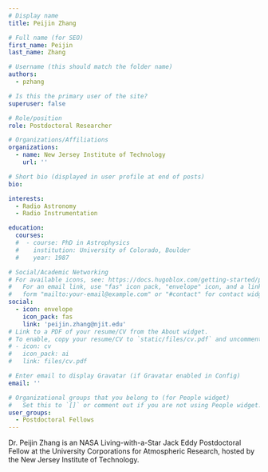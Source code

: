 ```yaml
---
# Display name
title: Peijin Zhang

# Full name (for SEO)
first_name: Peijin
last_name: Zhang

# Username (this should match the folder name)
authors:
  - pzhang

# Is this the primary user of the site?
superuser: false

# Role/position
role: Postdoctoral Researcher

# Organizations/Affiliations
organizations:
  - name: New Jersey Institute of Technology
    url: ''

# Short bio (displayed in user profile at end of posts)
bio: 

interests:
  - Radio Astronomy
  - Radio Instrumentation

education:
  courses:
  #  - course: PhD in Astrophysics
  #    institution: University of Colorado, Boulder
  #    year: 1987

# Social/Academic Networking
# For available icons, see: https://docs.hugoblox.com/getting-started/page-builder/#icons
#   For an email link, use "fas" icon pack, "envelope" icon, and a link in the
#   form "mailto:your-email@example.com" or "#contact" for contact widget.
social:
  - icon: envelope
    icon_pack: fas
    link: 'peijin.zhang@njit.edu'
# Link to a PDF of your resume/CV from the About widget.
# To enable, copy your resume/CV to `static/files/cv.pdf` and uncomment the lines below.
# - icon: cv
#   icon_pack: ai
#   link: files/cv.pdf

# Enter email to display Gravatar (if Gravatar enabled in Config)
email: ''

# Organizational groups that you belong to (for People widget)
#   Set this to `[]` or comment out if you are not using People widget.
user_groups:
  - Postdoctoral Fellows
---
```


Dr. Peijin Zhang is an NASA Living-with-a-Star Jack Eddy Postdoctoral Fellow at the University Corporations for Atmospheric Research, hosted by the New Jersey Institute of Technology.
